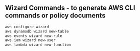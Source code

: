 ## Wizard Commands - to generate AWS CLI commands or policy documents

```sh
aws configure wizard
aws dynamodb wizard new-table
aws events wizard new-rule
aws iam wizard new-user
aws lambda wizard new-function
```
